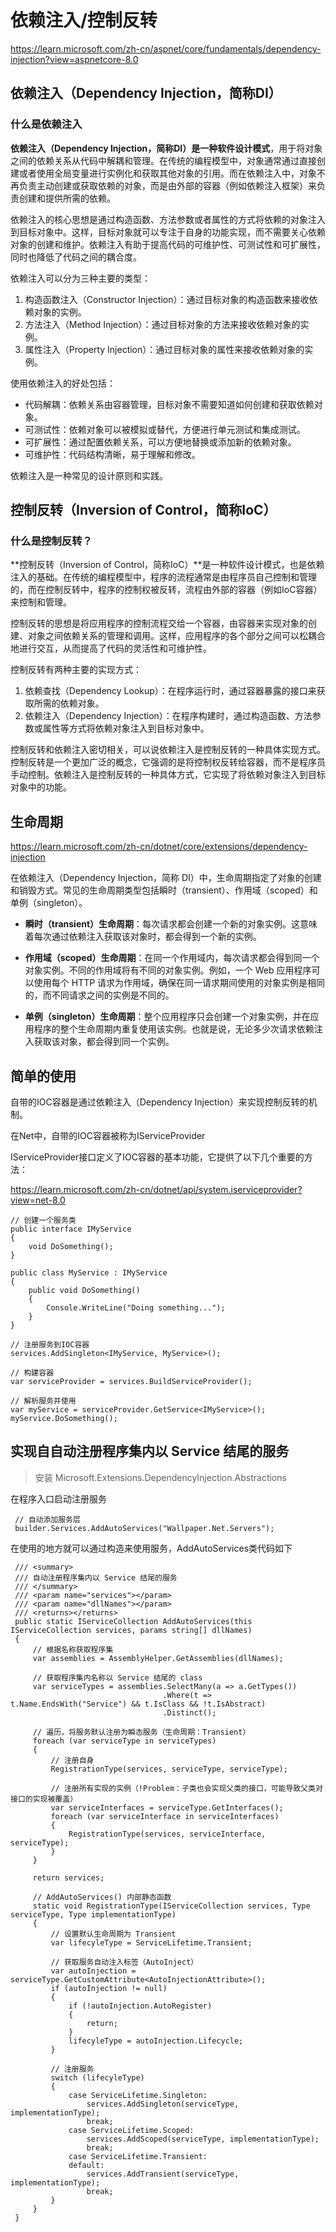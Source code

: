  
# 依赖注入/控制反转

https://learn.microsoft.com/zh-cn/aspnet/core/fundamentals/dependency-injection?view=aspnetcore-8.0

## 依赖注入（Dependency Injection，简称DI）

### 什么是依赖注入

**依赖注入（Dependency Injection，简称DI）是一种软件设计模式**，用于将对象之间的依赖关系从代码中解耦和管理。在传统的编程模型中，对象通常通过直接创建或者使用全局变量进行实例化和获取其他对象的引用。而在依赖注入中，对象不再负责主动创建或获取依赖的对象，而是由外部的容器（例如依赖注入框架）来负责创建和提供所需的依赖。

依赖注入的核心思想是通过构造函数、方法参数或者属性的方式将依赖的对象注入到目标对象中。这样，目标对象就可以专注于自身的功能实现，而不需要关心依赖对象的创建和维护。依赖注入有助于提高代码的可维护性、可测试性和可扩展性，同时也降低了代码之间的耦合度。

依赖注入可以分为三种主要的类型：
1. 构造函数注入（Constructor Injection）：通过目标对象的构造函数来接收依赖对象的实例。
2. 方法注入（Method Injection）：通过目标对象的方法来接收依赖对象的实例。
3. 属性注入（Property Injection）：通过目标对象的属性来接收依赖对象的实例。

使用依赖注入的好处包括：
- 代码解耦：依赖关系由容器管理，目标对象不需要知道如何创建和获取依赖对象。
- 可测试性：依赖对象可以被模拟或替代，方便进行单元测试和集成测试。
- 可扩展性：通过配置依赖关系，可以方便地替换或添加新的依赖对象。
- 可维护性：代码结构清晰，易于理解和修改。

依赖注入是一种常见的设计原则和实践。


## 控制反转（Inversion of Control，简称IoC）

### 什么是控制反转？
**控制反转（Inversion of Control，简称IoC）**是一种软件设计模式，也是依赖注入的基础。在传统的编程模型中，程序的流程通常是由程序员自己控制和管理的，而在控制反转中，程序的控制权被反转，流程由外部的容器（例如IoC容器）来控制和管理。

控制反转的思想是将应用程序的控制流程交给一个容器，由容器来实现对象的创建、对象之间依赖关系的管理和调用。这样，应用程序的各个部分之间可以松耦合地进行交互，从而提高了代码的灵活性和可维护性。

控制反转有两种主要的实现方式：
1. 依赖查找（Dependency Lookup）：在程序运行时，通过容器暴露的接口来获取所需的依赖对象。
2. 依赖注入（Dependency Injection）：在程序构建时，通过构造函数、方法参数或属性等方式将依赖对象注入到目标对象中。

控制反转和依赖注入密切相关，可以说依赖注入是控制反转的一种具体实现方式。控制反转是一个更加广泛的概念，它强调的是将控制权反转给容器，而不是程序员手动控制。依赖注入是控制反转的一种具体方式，它实现了将依赖对象注入到目标对象中的功能。

## 生命周期

https://learn.microsoft.com/zh-cn/dotnet/core/extensions/dependency-injection


在依赖注入（Dependency Injection，简称 DI）中，生命周期指定了对象的创建和销毁方式。常见的生命周期类型包括瞬时（transient）、作用域（scoped）和单例（singleton）。

- **瞬时（transient）生命周期**：每次请求都会创建一个新的对象实例。这意味着每次通过依赖注入获取该对象时，都会得到一个新的实例。

- **作用域（scoped）生命周期**：在同一个作用域内，每次请求都会得到同一个对象实例。不同的作用域将有不同的对象实例。例如，一个 Web 应用程序可以使用每个 HTTP 请求为作用域，确保在同一请求期间使用的对象实例是相同的，而不同请求之间的实例是不同的。

- **单例（singleton）生命周期**：整个应用程序只会创建一个对象实例，并在应用程序的整个生命周期内重复使用该实例。也就是说，无论多少次请求依赖注入获取该对象，都会得到同一个实例。
<!-- 
要指定对象的生命周期，你需要根据所使用的 DI 容器来配置。下面以 ASP.NET Core 中的 DI 容器为例，演示如何指定不同的生命周期：

```csharp
// 注册服务时指定生命周期
services.AddTransient<IMyService, MyService>(); // 瞬时生命周期
services.AddScoped<IMyService, MyService>(); // 作用域生命周期
services.AddSingleton<IMyService, MyService>(); // 单例生命周期
```

在上述代码中，`IMyService` 是接口，`MyService` 是实现该接口的类。通过 `AddTransient`、`AddScoped` 和 `AddSingleton` 方法可以分别将服务注册为瞬时生命周期、作用域生命周期和单例生命周期。

然后，在需要使用该服务的地方，可以通过构造函数注入或属性注入的方式获取对象实例：

```csharp
// 构造函数注入
public class MyController
{
    private readonly IMyService _myService;

    public MyController(IMyService myService)
    {
        _myService = myService;
    }

    // ...
}

// 属性注入
public class MyController
{
    [Inject]
    private IMyService _myService { get; set; }

    // ...
}
```

通过 DI 容器会自动解析依赖关系，并根据所指定的生命周期创建和提供相应的对象实例。 -->

## 简单的使用

自带的IOC容器是通过依赖注入（Dependency Injection）来实现控制反转的机制。

在Net中，自带的IOC容器被称为IServiceProvider

IServiceProvider接口定义了IOC容器的基本功能，它提供了以下几个重要的方法：

https://learn.microsoft.com/zh-cn/dotnet/api/system.iserviceprovider?view=net-8.0

```
// 创建一个服务类
public interface IMyService
{
    void DoSomething();
}

public class MyService : IMyService
{
    public void DoSomething()
    {
        Console.WriteLine("Doing something...");
    }
}

// 注册服务到IOC容器 
services.AddSingleton<IMyService, MyService>();

// 构建容器
var serviceProvider = services.BuildServiceProvider();

// 解析服务并使用
var myService = serviceProvider.GetService<IMyService>();
myService.DoSomething();

```

## 实现自自动注册程序集内以 Service 结尾的服务
 
> 安装 Microsoft.Extensions.DependencyInjection.Abstractions
    
在程序入口启动注册服务 
 ```
  // 自动添加服务层
  builder.Services.AddAutoServices("Wallpaper.Net.Servers");
```
在使用的地方就可以通过构造来使用服务，AddAutoServices类代码如下 
```
 /// <summary>
 /// 自动注册程序集内以 Service 结尾的服务
 /// </summary>
 /// <param name="services"></param>
 /// <param name="dllNames"></param>
 /// <returns></returns>
 public static IServiceCollection AddAutoServices(this IServiceCollection services, params string[] dllNames)
 {
     // 根据名称获取程序集
     var assemblies = AssemblyHelper.GetAssemblies(dllNames);

     // 获取程序集内名称以 Service 结尾的 class
     var serviceTypes = assemblies.SelectMany(a => a.GetTypes())
                                  .Where(t => t.Name.EndsWith("Service") && t.IsClass && !t.IsAbstract)
                                  .Distinct();

     // 遍历，将服务默认注册为瞬态服务（生命周期：Transient）
     foreach (var serviceType in serviceTypes)
     {
         // 注册自身
         RegistrationType(services, serviceType, serviceType);

         // 注册所有实现的实例（!Problem：子类也会实现父类的接口，可能导致父类对接口的实现被覆盖）
         var serviceInterfaces = serviceType.GetInterfaces();
         foreach (var serviceInterface in serviceInterfaces)
         {
             RegistrationType(services, serviceInterface, serviceType);
         }
     }

     return services;

     // AddAutoServices() 内部静态函数
     static void RegistrationType(IServiceCollection services, Type serviceType, Type implementationType)
     {
         // 设置默认生命周期为 Transient
         var lifecyleType = ServiceLifetime.Transient;

         // 获取服务自动注入标签（AutoInject）
         var autoInjection = serviceType.GetCustomAttribute<AutoInjectionAttribute>();
         if (autoInjection != null)
         {
             if (!autoInjection.AutoRegister)
             {
                 return;
             }
             lifecyleType = autoInjection.Lifecycle;
         }

         // 注册服务
         switch (lifecyleType)
         {
             case ServiceLifetime.Singleton:
                 services.AddSingleton(serviceType, implementationType);
                 break;
             case ServiceLifetime.Scoped:
                 services.AddScoped(serviceType, implementationType);
                 break;
             case ServiceLifetime.Transient:
             default:
                 services.AddTransient(serviceType, implementationType);
                 break;
         }
     }
 }

```